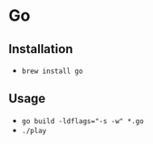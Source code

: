 # Go

## Installation

* `brew install go`

## Usage

* `go build -ldflags="-s -w" *.go`
* `./play`

